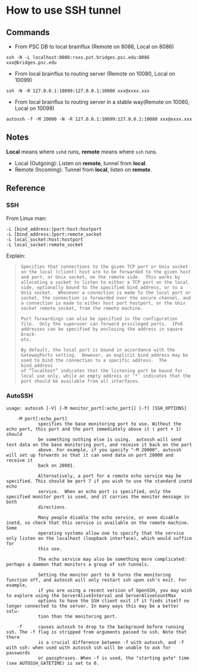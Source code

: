 # How to use SSH tunnel

## Commands

- From PSC DB to local brainflux (Remote on 8086, Local on 8086)

```shell
ssh -N -L localhost:8086:rxxx.pvt.bridges.psc.edu:8086 xxx@bridges.psc.edu
```

- From local brainflux to routing server (Remote on 10080, Local on 10099)

```shell
ssh -N -R 127.0.0.1:10099:127.0.0.1:10080 xxx@xxxx.xxx
```

- From local brainflux to routing server in a stable way(Remote on 10080, Local on 10099)

```shell
autossh -f -M 20000 -N -R 127.0.0.1:10099:127.0.0.1:10080 xxx@xxxx.xxx
```

## Notes

**Local** means where `sshd` runs, **remote** means where `ssh` runs.

- Local (Outgoing): Listen on **remote**, tunnel from **local**.
- Remote (Incoming): Tunnel from **local**, listen on **remote**.

## Reference

### SSH

From Linux man:

```shell
-L [bind_address:]port:host:hostport
-L [bind_address:]port:remote_socket
-L local_socket:host:hostport
-L local_socket:remote_socket
```

Explain:

>     Specifies that connections to the given TCP port or Unix socket on the local (client) host are to be forwarded to the given host and port, or Unix socket, on the remote side.  This works by
>     allocating a socket to listen to either a TCP port on the local side, optionally bound to the specified bind_address, or to a Unix socket.  Whenever a connection is made to the local port or
>     socket, the connection is forwarded over the secure channel, and a connection is made to either host port hostport, or the Unix socket remote_socket, from the remote machine.
>
>     Port forwardings can also be specified in the configuration file.  Only the superuser can forward privileged ports.  IPv6 addresses can be specified by enclosing the address in square brack‐
>     ets.
>
>     By default, the local port is bound in accordance with the GatewayPorts setting.  However, an explicit bind_address may be used to bind the connection to a specific address.  The bind_address
>     of “localhost” indicates that the listening port be bound for local use only, while an empty address or ‘*’ indicates that the port should be available from all interfaces.

### AutoSSH

```
usage: autossh [-V] [-M monitor_port[:echo_port]] [-f] [SSH_OPTIONS]

    -M port[:echo_port]
            specifies the base monitoring port to use. Without the echo port, this port and the port immediately above it ( port + 1) should
            be something nothing else is using.  autossh will send test data on the base monitoring port, and receive it back on the port
            above. For example, if you specify "-M 20000", autossh will set up forwards so that it can send data on port 20000 and receive it
            back on 20001.

            Alternatively, a port for a remote echo service may be specified. This should be port 7 if you wish to use the standard inetd echo
            service.  When an echo port is specified, only the specified monitor port is used, and it carries the monitor message in both
            directions.

            Many people disable the echo service, or even disable inetd, so check that this service is available on the remote machine. Some
            operating systems allow one to specify that the service only listen on the localhost (loopback interface), which would suffice for
            this use.

            The echo service may also be something more complicated: perhaps a daemon that monitors a group of ssh tunnels.

            Setting the monitor port to 0 turns the monitoring function off, and autossh will only restart ssh upon ssh's exit. For example,
            if you are using a recent version of OpenSSH, you may wish to explore using the ServerAliveInterval and ServerAliveCountMax
            options to have the SSH client exit if it finds itself no longer connected to the server. In many ways this may be a better solu-
            tion than the monitoring port.

    -f      causes autossh to drop to the background before running ssh. The -f flag is stripped from arguments passed to ssh. Note that there
            is a crucial difference between -f with autossh, and -f with ssh: when used with autossh ssh will be unable to ask for passwords
            or passphrases. When -f is used, the "starting gate" time (see AUTOSSH_GATETIME) is set to 0.
```

